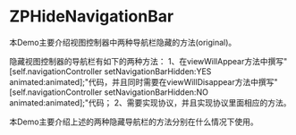 # ZPHideNavigationBar
本Demo主要介绍视图控制器中两种导航栏隐藏的方法(original)。

隐藏视图控制器的导航栏有如下的两种方法：
 1、在viewWillAppear方法中撰写"[self.navigationController setNavigationBarHidden:YES animated:animated];"代码，并且同时需要在viewWillDisappear方法中撰写"[self.navigationController setNavigationBarHidden:NO animated:animated];"代码；
 2、需要实现<UINavigationControllerDelegate>协议，并且实现协议里面相应的方法。
 
 本Demo主要介绍上述的两种隐藏导航栏的方法分别在什么情况下使用。
